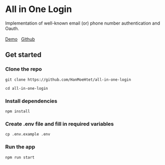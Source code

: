 #  All in One Login
Implementation of well-known email (or) phone number authentication and Oauth. <br/><br/>
[Demo](https://all-in-one-login.netlify.app/)&nbsp;&nbsp;&nbsp;[Github](https://github.com/HanMoeHtet/all-in-one-login)

## Get started 


### Clone the repo
	git clone https://github.com/HanMoeHtet/all-in-one-login

<pre><code>cd all-in-one-login</code></pre>


### Install dependencies
	npm install
	
### Create .env file and fill in required variables
	cp .env.example .env

### Run the app
	npm run start	
	 

